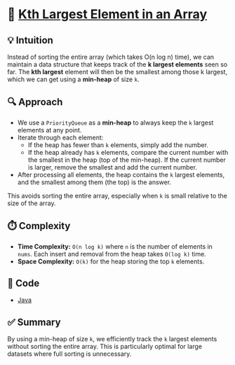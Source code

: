 # 🧠 [Kth Largest Element in an Array](https://leetcode.com/problems/kth-largest-element-in-an-array/description/)

## 💡 Intuition

Instead of sorting the entire array (which takes O(n log n) time), we can maintain a data structure that keeps track of
the **k largest elements** seen so far. The **kth largest** element will then be the smallest among those k largest,
which we can get using a **min-heap** of size `k`.

## 🔍 Approach

- We use a `PriorityQueue` as a **min-heap** to always keep the `k` largest elements at any point.
- Iterate through each element:
    - If the heap has fewer than `k` elements, simply add the number.
    - If the heap already has `k` elements, compare the current number with the smallest in the heap (top of the
      min-heap). If the current number is larger, remove the smallest and add the current number.
- After processing all elements, the heap contains the `k` largest elements, and the smallest among them (the top) is
  the answer.

This avoids sorting the entire array, especially when `k` is small relative to the size of the array.

## ⏱️ Complexity

- **Time Complexity:** `O(n log k)` where `n` is the number of elements in `nums`. Each insert and removal from the heap
  takes `O(log k)` time.
- **Space Complexity:** `O(k)` for the heap storing the top `k` elements.

## 🧪 Code

- [Java](../src/main/java/io/dksifoua/leetcode/kthlargestelementinanarray/Solution.java)

## ✅ Summary

By using a min-heap of size `k`, we efficiently track the `k` largest elements without sorting the entire array. This is
particularly optimal for large datasets where full sorting is unnecessary.